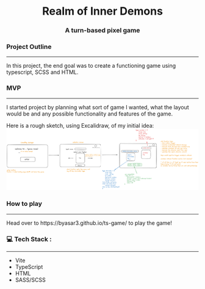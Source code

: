 <h1 align="center">Realm of Inner Demons</h1>
<h3 align="center">A turn-based pixel game</h3>

### Project Outline

---

<p> In this project, the end goal was to create a functioning game using typescript, SCSS and HTML.</p>

###  MVP

---

<p>
I started project by planning what sort of game I wanted, what the layout would be and any possible functionality and features of the game.

Here is a rough sketch, using Excalidraw, of my initial idea:
![alt text](image.png)
</p>

### How to play

---

<p> Head over to https://byasar3.github.io/ts-game/ to play the game! </p>

### 💻 Tech Stack :

---

- Vite
- TypeScript
- HTML
- SASS/SCSS

